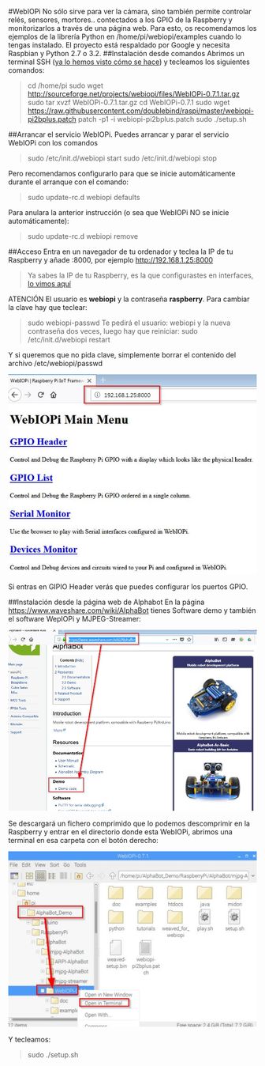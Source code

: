 #WebIOPi
No sólo sirve para ver la cámara, sino también permite controlar relés, sensores, mortores.. contectados a los GPIO de la Raspberry y monitorizarlos a través de una página web. Para esto, os recomendamos los ejemplos de la librería Python en /home/pi/webiopi/examples cuando lo tengas instalado.
El proyecto está respaldado por Google y necesita Raspbian y Python 2.7 o 3.2.
##Instalación desde comandos
Abrimos un terminal SSH ([ya lo hemos visto cómo se hace](https://catedu.gitbooks.io/raspberry-muy-basico/content/5-ssh.html)) y tecleamos los siguientes comandos:

>cd /home/pi
>sudo wget http://sourceforge.net/projects/webiopi/files/WebIOPi-0.7.1.tar.gz
>sudo tar xvzf WebIOPi-0.7.1.tar.gz
>cd WebIOPi-0.7.1
>sudo wget https://raw.githubusercontent.com/doublebind/raspi/master/webiopi-pi2bplus.patch
patch -p1 -i webiopi-pi2bplus.patch
>sudo ./setup.sh

##Arrancar el servicio WebIOPi. 
Puedes arrancar y parar el servicio WebIOPi con los comandos
>sudo /etc/init.d/webiopi start
sudo /etc/init.d/webiopi stop

Pero recomendamos configurarlo para que se inicie automáticamente durante el arranque con el comando:
>sudo update-rc.d webiopi defaults

Para anulara la anterior instrucción (o sea que WebIOPi NO se inicie automáticamente):
>sudo update-rc.d webiopi remove

##Acceso
Entra en un navegador de tu ordenador y teclea la IP de tu Raspberry y añade :8000, por ejemplo http://192.168.1.25:8000
>Ya sabes la IP de tu Raspberry, es la que configurastes en interfaces, [lo vimos aquí](https://catedu.gitbooks.io/raspberry-muy-basico/content/4-primera-comunicacion.html)

ATENCIÓN El usuario es **webiopi** y la contraseña **raspberry**. Para cambiar la clave hay que teclear:
>sudo webiopi-passwd
>Te pedirá el usuario: webiopi y la nueva contraseña dos veces, luego hay que reiniciar:
sudo /etc/init.d/webiopi restart

Y si queremos que no pida clave, simplemente borrar el contenido del archivo /etc/webiopi/passwd

![](/assets/webpiopi.jpg)

Si entras en GIPIO Header verás que puedes configurar los puertos GPIO.

##Instalación desde la página web de Alphabot
En la página https://www.waveshare.com/wiki/AlphaBot tienes Software demo y también el software WepIOPi y MJPEG-Streamer:

![](/assets/descargawiki.jpg)

Se descargará un fichero comprimido que lo podemos descomprimir en la Raspberry y entrar en el directorio donde esta WebIOPi, abrimos una terminal en esa carpeta con el botón derecho:

![](/assets/webpiopi2.jpg)

Y tecleamos:
>sudo ./setup.sh 








